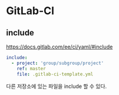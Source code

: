 # GitLab-CI

## include

https://docs.gitlab.com/ee/ci/yaml/#include

```yml
include:
  - project: 'group/subgroup/project'
    ref: master
    file: .gitlab-ci-template.yml
```

다른 저장소에 있는 파일을 include 할 수 있다.
